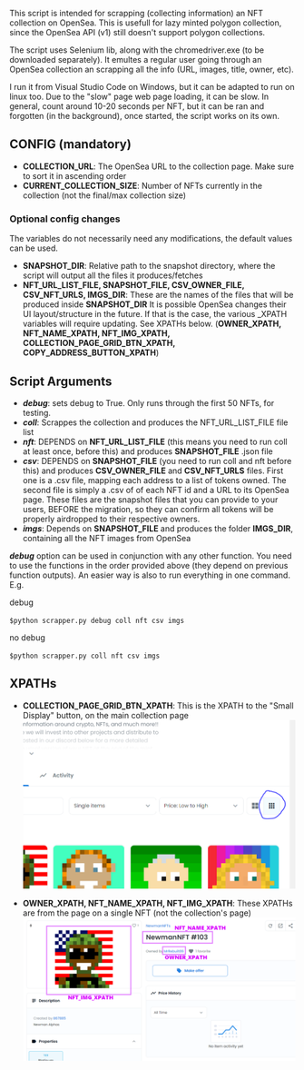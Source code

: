 This script is intended for scrapping (collecting information) an NFT collection on OpenSea. This is usefull for lazy minted polygon collection, since the OpenSea API (v1) still doesn't support polygon collections.

The script uses Selenium lib, along with the chromedriver.exe (to be downloaded separately). It emultes a regular user going through an OpenSea collection an scrapping all the info (URL, images, title, owner, etc).

I run it from Visual Studio Code on Windows, but it can be adapted to run on linux too. Due to the "slow" page web page loading, it can be slow. In general, count around 10-20 seconds per NFT, but it can be ran and forgotten (in the background), once started, the script works on its own. 

## CONFIG (mandatory)
* **COLLECTION_URL**: The OpenSea URL to the collection page. Make sure to sort it in ascending order
* **CURRENT_COLLECTION_SIZE**: Number of NFTs currently in the collection (not the final/max collection size)

### Optional config changes
The variables do not necessarily need any modifications, the default values can be used.
* **SNAPSHOT_DIR**: Relative path to the snapshot directory, where the script will output all the files it produces/fetches
* **NFT_URL_LIST_FILE, SNAPSHOT_FILE, CSV_OWNER_FILE, CSV_NFT_URLS, IMGS_DIR**: These are the names of the files that will be produced inside **SNAPSHOT_DIR**
It is possible OpenSea changes their UI layout/structure in the future. If that is the case, the various _XPATH variables will require updating. See XPATHs below. (**OWNER_XPATH, NFT_NAME_XPATH, NFT_IMG_XPATH, COLLECTION_PAGE_GRID_BTN_XPATH, COPY_ADDRESS_BUTTON_XPATH**)

## Script Arguments
* ***debug***: sets debug to True. Only runs through the first 50 NFTs, for testing.
* ***coll***: Scrappes the collection and produces the NFT_URL_LIST_FILE file list
* ***nft***: DEPENDS on **NFT_URL_LIST_FILE** (this means you need to run coll at least once, before this) and produces **SNAPSHOT_FILE** .json file
* ***csv***: DEPENDS on **SNAPSHOT_FILE** (you need to run coll and nft before this) and produces **CSV_OWNER_FILE** and **CSV_NFT_URLS** files. First one is a .csv file, mapping each address to a list of tokens owned. The second file is simply a .csv of of each NFT id and a URL to its OpenSea page. These files are the snapshot files that you can provide to your users, BEFORE the migration, so they can confirm all tokens will be properly airdropped to their respective owners.
* ***imgs***: Depends on **SNAPSHOT_FILE** and produces the folder **IMGS_DIR**, containing all the NFT images from OpenSea

***debug*** option can be used in conjunction with any other function. You need to use the functions in the order provided above (they depend on previous function outputs). An easier way is also to run everything in one command. E.g.

debug

`$python scrapper.py debug coll nft csv imgs`

no debug

`$python scrapper.py coll nft csv imgs`


## XPATHs
* **COLLECTION_PAGE_GRID_BTN_XPATH**: This is the XPATH to the "Small Display" button, on the main collection page ![COLLECTION_PAGE_GRID_BTN_XPATH](readme_screenshots/grid_btn_xpath.PNG)

* **OWNER_XPATH, NFT_NAME_XPATH, NFT_IMG_XPATH**: These XPATHs are from the page on a single NFT (not the collection's page) ![COLLECTION_PAGE_GRID_BTN_XPATH](readme_screenshots/nft_xpaths2.PNG)
